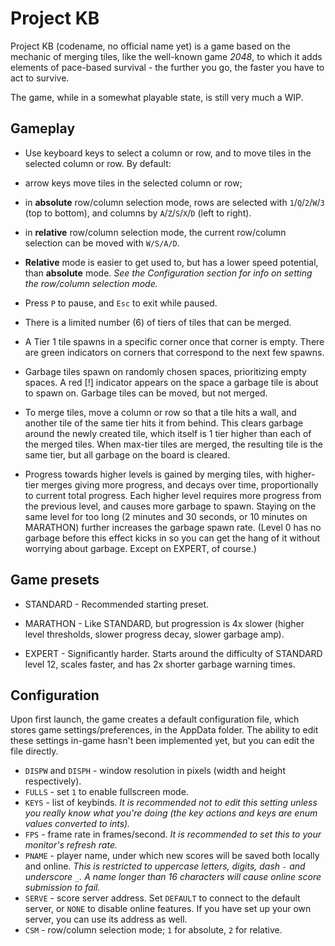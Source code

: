 # Project KB

Project KB (codename, no official name yet) is a game based on the mechanic of merging tiles, like the well-known game *2048*, to which it adds elements of pace-based survival - the further you go, the faster you have to act to survive.

The game, while in a somewhat playable state, is still very much a WIP.

## Gameplay

- Use keyboard keys to select a column or row, and to move tiles in the selected column or row. By default:
 - arrow keys move tiles in the selected column or row;
 - in **absolute** row/column selection mode, rows are selected with `1`/`Q`/`2`/`W`/`3` (top to bottom), and columns by `A`/`Z`/`S`/`X`/`D` (left to right).
 - in **relative** row/column selection mode, the current row/column selection can be moved with `W/S/A/D`.
 - **Relative** mode is easier to get used to, but has a lower speed potential, than **absolute** mode. *See the Configuration section for info on setting the row/column selection mode.*
 - Press `P` to pause, and `Esc` to exit while paused.

- There is a limited number (6) of tiers of tiles that can be merged.

- A Tier 1 tile spawns in a specific corner once that corner is empty. There are green indicators on corners that correspond to the next few spawns.

- Garbage tiles spawn on randomly chosen spaces, prioritizing empty spaces. A red \[!\] indicator appears on the space a garbage tile is about to spawn on. Garbage tiles can be moved, but not merged.

- To merge tiles, move a column or row so that a tile hits a wall, and another tile of the same tier hits it from behind. This clears garbage around the newly created tile, which itself is 1 tier higher than each of the merged tiles. When max-tier tiles are merged, the resulting tile is the same tier, but all garbage on the board is cleared.

- Progress towards higher levels is gained by merging tiles, with higher-tier merges giving more progress, and decays over time, proportionally to current total progress. Each higher level requires more progress from the previous level, and causes more garbage to spawn. Staying on the same level for too long (2 minutes and 30 seconds, or 10 minutes on MARATHON) further increases the garbage spawn rate. (Level 0 has no garbage before this effect kicks in so you can get the hang of it without worrying about garbage. Except on EXPERT, of course.)

## Game presets

- STANDARD - Recommended starting preset.

- MARATHON - Like STANDARD, but progression is 4x slower (higher level thresholds, slower progress decay, slower garbage amp).

- EXPERT - Significantly harder. Starts around the difficulty of STANDARD level 12, scales faster, and has 2x shorter garbage warning times.

## Configuration

Upon first launch, the game creates a default configuration file, which stores game settings/preferences, in the AppData folder. The ability to edit these settings in-game hasn't been implemented yet, but you can edit the file directly.

- `DISPW` and `DISPH` - window resolution in pixels (width and height respectively).
- `FULLS` - set `1` to enable fullscreen mode.
- `KEYS` - list of keybinds. *It is recommended not to edit this setting unless you really know what you're doing (the key actions and keys are enum values converted to ints).*
- `FPS` - frame rate in frames/second. *It is recommended to set this to your monitor's refresh rate.*
- `PNAME` - player name, under which new scores will be saved both locally and online. *This is restricted to uppercase letters, digits, dash `-` and underscore `_`. A name longer than 16 characters will cause online score submission to fail.*
- `SERVE` - score server address. Set `DEFAULT` to connect to the default server, or `NONE` to disable online features. If you have set up your own server, you can use its address as well.
- `CSM` - row/column selection mode; `1` for absolute, `2` for relative.
